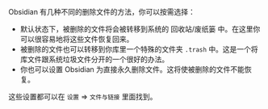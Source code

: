 Obsidian 有几种不同的删除文件的方法，你可以按需选择：

- 默认状态下，被删除的文件将会被转移到系统的 回收站/废纸篓 中。在这里你可以很容易地将这些文件恢复回来。
- 被删除的文件也可以转移到你库里一个特殊的文件夹 `.trash` 中。这是一个将库文件跟系统垃圾文件分开的一个很好的办法。
- 你也可以设置 Obsidian 为直接永久删除文件。这将使被删除的文件不能恢复。

这些设置都可以在 `设置` => `文件与链接` 里面找到。